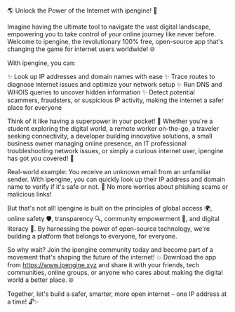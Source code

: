 🌎 Unlock the Power of the Internet with ipengine! 🚀

Imagine having the ultimate tool to navigate the vast digital landscape, empowering you to take control of your online journey like never before. Welcome to ipengine, the revolutionary 100% free, open-source app that's changing the game for internet users worldwide! 🌐

With ipengine, you can:

✨ Look up IP addresses and domain names with ease
✨ Trace routes to diagnose internet issues and optimize your network setup
✨ Run DNS and WHOIS queries to uncover hidden information
✨ Detect potential scammers, fraudsters, or suspicious IP activity, making the internet a safer place for everyone

Think of it like having a superpower in your pocket! 🤖 Whether you're a student exploring the digital world, a remote worker on-the-go, a traveler seeking connectivity, a developer building innovative solutions, a small business owner managing online presence, an IT professional troubleshooting network issues, or simply a curious internet user, ipengine has got you covered! 👥

Real-world example: You receive an unknown email from an unfamiliar sender. With ipengine, you can quickly look up their IP address and domain name to verify if it's safe or not. 📧 No more worries about phishing scams or malicious links!

But that's not all! ipengine is built on the principles of global access 🌍, online safety 🛡️, transparency 🔍, community empowerment 👥, and digital literacy 📡. By harnessing the power of open-source technology, we're building a platform that belongs to everyone, for everyone.

So why wait? Join the ipengine community today and become part of a movement that's shaping the future of the internet! 💥 Download the app from https://www.ipengine.xyz and share it with your friends, tech communities, online groups, or anyone who cares about making the digital world a better place. 🌐

Together, let's build a safer, smarter, more open internet – one IP address at a time! 🔓✨